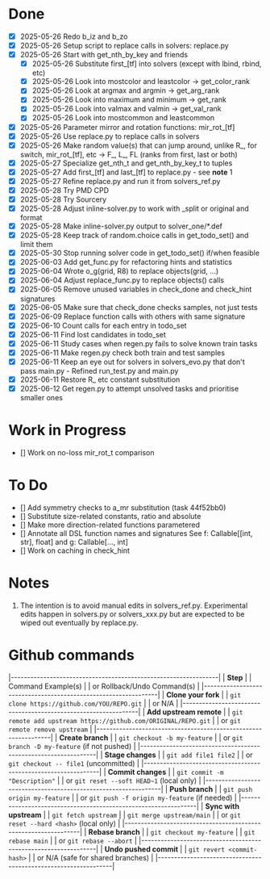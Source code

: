 # Done
- [x] 2025-05-26 Redo b_iz and b_zo
- [x] 2025-05-26 Setup script to replace calls in solvers: replace.py
- [x] 2025-05-26 Start with get_nth_by_key and friends
    - [x] 2025-05-26 Substitute first_[tf] into solvers (except with lbind, rbind, etc)
    - [x] 2025-05-26 Look into mostcolor and leastcolor -> get_color_rank
    - [x] 2025-05-26 Look at argmax and argmin -> get_arg_rank
    - [x] 2025-05-26 Look into maximum and minimum -> get_rank
    - [x] 2025-05-26 Look into valmax and valmin -> get_val_rank
    - [x] 2025-05-26 Look into mostcommon and leastcommon
- [x] 2025-05-26 Parameter mirror and rotation functions: mir_rot_[tf]
- [x] 2025-05-26 Use replace.py to replace calls in solvers
- [x] 2025-05-26 Make random value(s) that can jump around, unlike R_, for switch, mir_rot_[tf], etc -> F_, L_, FL (ranks from first, last or both)
- [x] 2025-05-27 Specialize get_nth_t and get_nth_by_key_t to tuples
- [x] 2025-05-27 Add first_[tf] and last_[tf] to replace.py - see __note__ 1
- [x] 2025-05-27 Refine replace.py and run it from solvers_ref.py
- [x] 2025-05-28 Try PMD CPD
- [x] 2025-05-28 Try Sourcery
- [x] 2025-05-28 Adjust inline-solver.py to work with _split or original and format
- [x] 2025-05-28 Make inline-solver.py output to solver_one/*.def
- [x] 2025-05-28 Keep track of random.choice calls in get_todo_set() and limit them
- [x] 2025-05-30 Stop running solver code in get_todo_set() if/when feasible
- [x] 2025-06-03 Add get_func.py for refactoring hints and statistics
- [x] 2025-06-04 Wrote o_g(grid, R8) to replace objects(grid, ...)
- [x] 2025-06-04 Adjust replace_func.py to replace objects() calls
- [x] 2025-06-05 Remove unused variables in check_done and check_hint signatures
- [x] 2025-06-05 Make sure that check_done checks samples, not just tests
- [x] 2025-06-09 Replace function calls with others with same signature
- [x] 2025-06-10 Count calls for each entry in todo_set
- [x] 2025-06-11 Find lost candidates in todo_set
- [x] 2025-06-11 Study cases when regen.py fails to solve known train tasks
- [x] 2025-06-11 Make regen.py check both train and test samples
- [x] 2025-06-11 Keep an eye out for solvers in solvers_evo.py that don't pass main.py - Refined run_test.py and main.py
- [x] 2025-06-11 Restore R_ etc constant substitution
- [x] 2025-06-12 Get regen.py to attempt unsolved tasks and prioritise smaller ones

# Work in Progress
- [] Work on no-loss mir_rot_t comparison

# To Do
- [] Add symmetry checks to a_mr substitution (task 44f52bb0)
- [] Substitute size-related constants, ratio and absolute
- [] Make more direction-related functions parametered
- [] Annotate all DSL function names and signatures
     See f: Callable[[int, str], float] and g: Callable[..., int]
- [] Work on caching in check_hint

# Notes
1. The intention is to avoid manual edits in solvers_ref.py.
    Experimental edits happen in solvers.py or solvers_xxx.py but are expected to be wiped out eventually by replace.py.

# Github commands
|----------------------------------------------------------------|
| **Step**                                                       |
| Command Example(s)                                             |
| or Rollback/Undo Command(s)                                    |
|----------------------------------------------------------------|
| **Clone your fork**                                            |
| `git clone https://github.com/YOU/REPO.git`                    |
|  or  N/A                                                       |
|----------------------------------------------------------------|
| **Add upstream remote**                                        |
| `git remote add upstream https://github.com/ORIGINAL/REPO.git` |
|  or `git remote remove upstream`                               |
|----------------------------------------------------------------|
| **Create branch**                                              |
| `git checkout -b my-feature`                                   |
|  or `git branch -D my-feature` (if not pushed)                 |
|----------------------------------------------------------------|
| **Stage changes**                                              |
| `git add file1 file2`                                          |
|  or `git checkout -- file1` (uncommitted)                      |
|----------------------------------------------------------------|
| **Commit changes**                                             |
| `git commit -m "Description"`                                  |
|  or `git reset --soft HEAD~1` (local only)                     |
|----------------------------------------------------------------|
| **Push branch**                                                |
| `git push origin my-feature`                                   |
|  or `git push -f origin my-feature` (if needed)                |
|----------------------------------------------------------------|
| **Sync with upstream**                                         |
| `git fetch upstream`                                           |
| `git merge upstream/main`                                      |
|  or `git reset --hard <hash>` (local only)                     |
|----------------------------------------------------------------|
| **Rebase branch**                                              |
| `git checkout my-feature`                                      |
| `git rebase main`                                              |
|  or `git rebase --abort`                                       |
|----------------------------------------------------------------|
| **Undo pushed commit**                                         |
| `git revert <commit-hash>`                                     |
|  or  N/A (safe for shared branches)                            |
|----------------------------------------------------------------|
